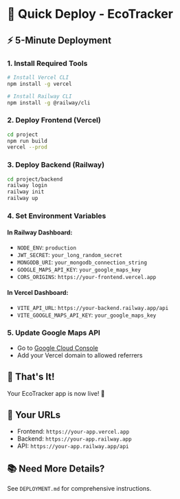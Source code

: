 # 🚀 Quick Deploy - EcoTracker

## ⚡ 5-Minute Deployment

### 1. Install Required Tools
```bash
# Install Vercel CLI
npm install -g vercel

# Install Railway CLI
npm install -g @railway/cli
```

### 2. Deploy Frontend (Vercel)
```bash
cd project
npm run build
vercel --prod
```

### 3. Deploy Backend (Railway)
```bash
cd project/backend
railway login
railway init
railway up
```

### 4. Set Environment Variables

#### In Railway Dashboard:
- `NODE_ENV`: `production`
- `JWT_SECRET`: `your_long_random_secret`
- `MONGODB_URI`: `your_mongodb_connection_string`
- `GOOGLE_MAPS_API_KEY`: `your_google_maps_key`
- `CORS_ORIGINS`: `https://your-frontend.vercel.app`

#### In Vercel Dashboard:
- `VITE_API_URL`: `https://your-backend.railway.app/api`
- `VITE_GOOGLE_MAPS_API_KEY`: `your_google_maps_key`

### 5. Update Google Maps API
- Go to [Google Cloud Console](https://console.cloud.google.com/)
- Add your Vercel domain to allowed referrers

## 🎯 That's It!

Your EcoTracker app is now live! 🎉

## 🔗 Your URLs
- Frontend: `https://your-app.vercel.app`
- Backend: `https://your-app.railway.app`
- API: `https://your-app.railway.app/api`

## 📚 Need More Details?
See `DEPLOYMENT.md` for comprehensive instructions.
